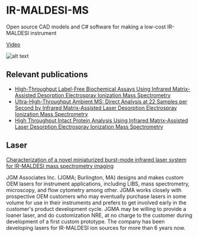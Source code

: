 # IR-MALDESI-MS
Open source CAD models and C# software for making a low-cost IR-MALDESI instrument

[Video](https://github.com/abbvie-external/IR-MALDESI-MS/tree/main/Media/6-axisRobot.mp4)

![alt text](../main/Media/3DModel.png "3D Model")


## Relevant publications

* [High-Throughput Label-Free Biochemical Assays Using Infrared Matrix-Assisted Desorption Electrospray Ionization Mass Spectrometry](https://doi.org/10.1021/acs.analchem.1c00737)
* [Ultra-High-Throughput Ambient MS: Direct Analysis at 22 Samples per Second by Infrared Matrix-Assisted Laser Desorption Electrospray Ionization Mass Spectrometry](https://doi.org/10.1021/acs.analchem.1c04605)
* [High Throughput Intact Protein Analysis Using Infrared Matrix-Assisted Laser Desorption Electrospray Ionization Mass Spectrometry](https://doi.org/10.1101/2021.11.08.467755)

## Laser

[Characterization of a novel miniaturized burst-mode infrared laser system for IR-MALDESI mass spectrometry imaging](https://doi.org/10.1007/s00216-018-0918-9)

JGM Associates Inc. (JGMA; Burlington, MA) designs and makes custom OEM lasers for instrument applications, including LIBS, mass spectrometry, microscopy, and flow cytometry among other. JGMA works closely with prospective OEM customers who may eventually purchase lasers in some volume for use in their instruments and prefers to get involved early in the customer's product development cycle. JGMA may be willing to provide a loaner laser, and do customization NRE, at no charge to the customer during development of a first custom prototype. The company has been developing lasers for IR-MALDESI ion sources for more than 6 years now.
